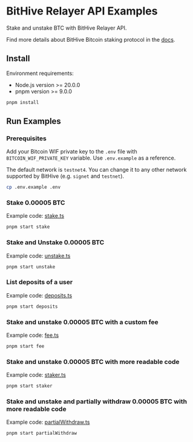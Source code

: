 # BitHive Relayer API Examples

Stake and unstake BTC with BitHive Relayer API.

Find more details about BitHive Bitcoin staking protocol in the [docs](https://docs.bithive.fi/introduction/bitcoin-staking).

## Install

Environment requirements:

- Node.js version >= 20.0.0
- pnpm version >= 9.0.0

```bash
pnpm install
```

## Run Examples

### Prerequisites

Add your Bitcoin WIF private key to the `.env` file with `BITCOIN_WIF_PRIVATE_KEY` variable. Use `.env.example` as a reference.

The default network is `testnet4`. You can change it to any other network supported by BitHive (e.g. `signet` and `testnet`).

```bash
cp .env.example .env
```

### Stake 0.00005 BTC

Example code: [stake.ts](./src/example/stake.ts)

```bash
pnpm start stake
```

### Stake and Unstake 0.00005 BTC

Example code: [unstake.ts](./src/example/unstake.ts)

```bash
pnpm start unstake
```

### List deposits of a user

Example code: [deposits.ts](./src/example/deposits.ts)

```bash
pnpm start deposits
```

### Stake and unstake 0.00005 BTC with a custom fee

Example code: [fee.ts](./src/example/fee.ts)

```bash
pnpm start fee
```

### Stake and unstake 0.00005 BTC with more readable code

Example code: [staker.ts](./src/example/staker.ts)

```bash
pnpm start staker
```

### Stake and unstake and partially withdraw 0.00005 BTC with more readable code

Example code: [partialWithdraw.ts](./src/example/partialWithdraw.ts)

```bash
pnpm start partialWithdraw
```
